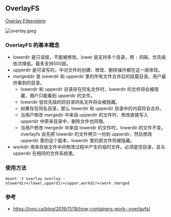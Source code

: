 ## OverlayFS

[Overlay Filesystem](https://www.kernel.org/doc/html/latest/filesystems/overlayfs.html)

![overlay.jpeg](https://jvns.ca/images/overlay.jpeg)

### OverlayFS 的基本概念

- lowerdir 是只读层，不能被修改。lower 层支持多个目录，用 `:` 间隔，优先级依次降低。最多支持500层。
- upperdir 是可读写的，中对文件的创建、修改、删除操作都在这一层体现。
- mergeddir 是 lowerdir 和 upperdir 里的所有文件合并后的挂载目录。用户最终看到的目录。
  - lowerdir 和 upperdir 目录存在同名文件时，lowerdir 的文件将会被隐藏，用户只能看到 upperdir 的文件。
  - lowerdir 低优先级的同目录同名文件将会被隐藏。
  - 如果存在同名目录，那么 lowerdir 和 upperdir 目录中的内容将会合并。
  - 当用户修改 mergedir 中来自 upperdir 的文件时，修改直接写入 upperdir 中原来目录中，删除文件也同理。
  - 当用户修改 mergedir 中来自 lowerdir 的文件时，lowerdir 的文件不变。overlayfs 会先把 lowerdir 的文件拷贝一份到 upperdir，然后修改 upperdir 里的这个副本，lowerdir 里的原文件将被隐藏。
- workdir 用来存放文件中间修改过程中产生的临时文件。必须是空目录，且与 upperdir 在相同的文件系统里。

### 使用方法

`mount -t overlay overlay -olowerdir=/lower,upperdir=/upper,workdir=/work /merged`

### 参考

- https://jvns.ca/blog/2019/11/18/how-containers-work--overlayfs/

